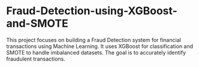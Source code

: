 # Fraud-Detection-using-XGBoost-and-SMOTE
This project focuses on building a Fraud Detection system for financial transactions using Machine Learning. It uses XGBoost for classification and SMOTE to handle imbalanced datasets. The goal is to accurately identify fraudulent transactions.
